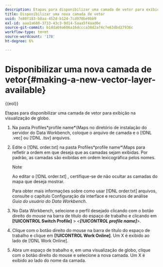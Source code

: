 ```yaml
---
description: Etapas para disponibilizar uma camada de vetor para exibição na visualização de globo.
title: Disponibilizar uma nova camada de vetor
uuid: 7e88f183-b0aa-452d-b124-7cd970be9bb9
exl-id: aaa1a680-3733-43c3-9d14-5aaa5f4aad6e
source-git-commit: b1dda69a606a16dccca30d2a74c7e63dbd27936c
workflow-type: tm+mt
source-wordcount: '178'
ht-degree: 6%

---
```


# Disponibilizar uma nova camada de vetor{#making-a-new-vector-layer-available}

{{eol}}

Etapas para disponibilizar uma camada de vetor para exibição na visualização de globo.

1. Na pasta Profiles\*profile name*\Maps no diretório de instalação do servidor do Data Workbench, coloque o arquivo de camada e o [!DNL .vec] ou [!DNL .tsv] arquivos.
1. Edite o [!DNL order.txt] na pasta Profiles\*profile name*\Maps para refletir a ordem em que deseja que as camadas sejam exibidas. Por padrão, as camadas são exibidas em ordem lexicográfica pelos nomes.

   >[!NOTE]
   >
   >Ao editar o [!DNL order.txt] , certifique-se de não ocultar as camadas do mapa que deseja mostrar.

   Para obter mais informações sobre como usar [!DNL order.txt] arquivos, consulte o capítulo Configuração da interface e recursos de análise *Guia do usuário do Data Workbench*.

1. No Data Workbench, selecione o perfil desejado clicando com o botão direito do mouse na barra de título do espaço de trabalho e clicando em **[!UICONTROL Switch Profile]** > *&lt;**[!UICONTROL profile name]**>*.
1. Clique com o botão direito do mouse na barra de título do espaço de trabalho e clique em **[!UICONTROL Work Online]**. Um X é exibido ao lado de [!DNL Work Online].
1. Abra um espaço de trabalho e, em uma visualização de globo, clique com o botão direito do mouse e selecione a nova camada. Um X é exibido ao lado do nome da camada.
